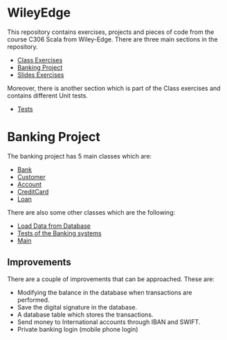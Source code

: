 # WileyEdge

This repository contains exercises, projects and pieces of code from the course C306 Scala from Wiley-Edge.
There are three main sections in the repository.

- [Class Exercises](https://github.com/anmy7/WileyEdge/tree/master/src/main/scala/com/training/classActivities)
- [Banking Project](https://github.com/anmy7/WileyEdge/tree/master/src/main/scala/com/training/scalaProject)
- [Slides Exercises](https://github.com/anmy7/WileyEdge/tree/master/src/main/scala/com/training/slideExercises)

Moreover, there is another section which is part of the Class exercises and contains different Unit tests.
- [Tests](https://github.com/anmy7/WileyEdge/tree/master/src/test/scala)

# Banking Project
The banking project has 5 main classes which are:
- [Bank](https://github.com/anmy7/WileyEdge/blob/master/src/main/scala/com/training/scalaProject/Bank.scala)
- [Customer](https://github.com/anmy7/WileyEdge/blob/master/src/main/scala/com/training/scalaProject/Customer.scala)
- [Account](https://github.com/anmy7/WileyEdge/blob/master/src/main/scala/com/training/scalaProject/Account.scala)
- [CreditCard](https://github.com/anmy7/WileyEdge/blob/master/src/main/scala/com/training/scalaProject/CreditCard.scala)
- [Loan](https://github.com/anmy7/WileyEdge/blob/master/src/main/scala/com/training/scalaProject/Loan.scala)

There are also some other classes which are the following:
- [Load Data from Database](https://github.com/anmy7/WileyEdge/blob/master/src/main/scala/com/training/scalaProject/LoadData.scala)
- [Tests of the Banking systems](https://github.com/anmy7/WileyEdge/blob/master/src/main/scala/com/training/scalaProject/Test.scala)
- [Main](https://github.com/anmy7/WileyEdge/blob/master/src/main/scala/com/training/scalaProject/Main.scala)


## Improvements
There are a couple of improvements that can be approached. These are:
- Modifying the balance in the database when transactions are performed.
- Save the digital signature in the database.
- A database table which stores the transactions.
- Send money to International accounts through IBAN and SWIFT.
- Private banking login (mobile phone login)

